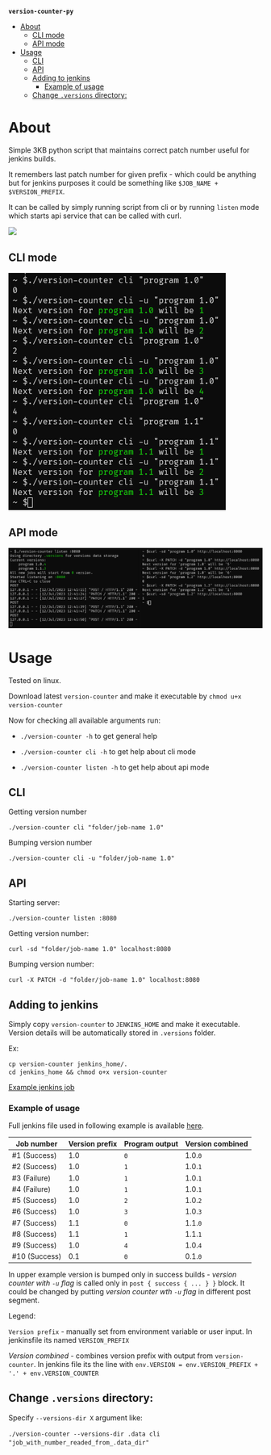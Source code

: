 **`version-counter-py`**

- [About](#about)
  * [CLI mode](#cli-mode)
  * [API mode](#api-mode)
- [Usage](#usage)
  * [CLI](#cli)
  * [API](#api)
  * [Adding to jenkins](#adding-to-jenkins)
    + [Example of usage](#example-of-usage)
  * [Change `.versions` directory:](#versions-dir-change)

# About

Simple 3KB python script that maintains correct patch number useful for jenkins builds.

It remembers last patch number for given prefix - which could be anything but for jenkins purposes it could be something like `$JOB_NAME + $VERSION_PREFIX`.

It can be called by simply running script from cli or by running `listen` mode which starts api service that can be called with curl.

<img src="https://upload.wikimedia.org/wikipedia/commons/8/82/Semver.jpg" />

## CLI mode

<img src="./examples/output_cli.png" />

## API mode

<img src="./examples/output_listen.png" />

# Usage

Tested on linux.

Download latest `version-counter` and make it executable by `chmod u+x version-counter`

Now for checking all available arguments run:

- `./version-counter -h` to get general help

- `./version-counter cli -h` to get help about cli mode

- `./version-counter listen -h` to get help about api mode

## CLI

Getting version number

```
./version-counter cli "folder/job-name 1.0"
```

Bumping version number

```
./version-counter cli -u "folder/job-name 1.0"
```

## API

Starting server:

```
./version-counter listen :8080
```

Getting version number:

```
curl -sd "folder/job-name 1.0" localhost:8080
```

Bumping version number:

```
curl -X PATCH -d "folder/job-name 1.0" localhost:8080
```

## Adding to jenkins

Simply copy `version-counter` to `JENKINS_HOME` and make it executable. Version details will be automatically stored in `.versions` folder.

Ex:

```
cp version-counter jenkins_home/.
cd jenkins_home && chmod o+x version-counter
```

<a href="./examples/jenkinsfile">Example jenkins job</a>

### Example of usage

Full jenkins file used in following example is available <a href="examples/jenkinsfile">here</a>.

| Job number | Version prefix | Program output | Version combined
|---|---|---|---|
| #1 (Success) | 1.0 | `0` | 1.0.`0`
| #2 (Success) | 1.0 | `1` | 1.0.`1`
| #3 (Failure) | 1.0 | `1` | 1.0.`1`
| #4 (Failure) | 1.0 | `1` | 1.0.`1`
| #5 (Success) | 1.0 | `2` | 1.0.`2`
| #6 (Success) | 1.0 | `3` | 1.0.`3`
| #7 (Success) | 1.1 | `0` | 1.1.`0`
| #8 (Success) | 1.1 | `1` | 1.1.`1`
| #9 (Success) | 1.0 | `4` | 1.0.`4`
| #10 (Success) | 0.1 | `0` | 0.1.`0`

In upper example version is bumped only in success builds - *version counter with `-u` flag* is called only in `post { success { ... } }` block. It could be changed by putting *version counter wth `-u` flag* in different post segment.

Legend:

`Version prefix` - manually set from environment variable or user input. In jenkinsfile its named `VERSION_PREFIX`

*Version combined* - combines version prefix with output from `version-counter`. In jenkins file its the line with `env.VERSION = env.VERSION_PREFIX + '.' + env.VERSION_COUNTER`

## Change `.versions` directory:<a id="versions-dir-change"></a>

Specify `--versions-dir X` argument like:

`./version-counter --versions-dir .data cli "job_with_number_readed_from_.data_dir"`
